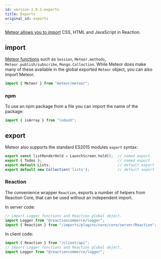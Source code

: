```yaml
---
id: version-2.9.1-exports
title: Exports
original_id: exports
---
```


[Meteor allows you to import](https://guide.meteor.com/structure.html#intro-to-import-export) CSS, HTML and JavaScript in Reaction.

## import

[Meteor functions](http://docs.meteor.com/api/core.html) such as `Session`, `Meteor.methods`, `Meteor.publish/subscribe`, `Mongo.Collection`. While Meteor does make many of these available in the global exported `Meteor` object, you can also import Meteor.

```js
import { Meteor } from "meteor/meteor";
```

### npm

To use an npm package from a file you can import the name of the package:

```js
import { isArray } from "lodash";
```

## export

Meteor also supports the standard ES2015 modules `export` syntax:

```js
export const listRenderHold = LaunchScreen.hold();  // named export
export { Todos };                                   // named export
export default Lists;                               // default export
export default new Collection('lists');             // default export
```

### Reaction

The convenience wrapper `Reaction`, exports a number of helpers from Reaction Core, that can be used without an independent import.

In server code:

```js
// import Logger functions and Reaction global object.
import Logger from "@reactioncommerce/logger";
import { Reaction } from "/imports/plugins/core/core/server/Reaction";
```

In client code:

```js
import { Reaction } from "/client/api";
// import Logger functions and Reaction global object.
import Logger from "@reactioncommerce/logger";
```
